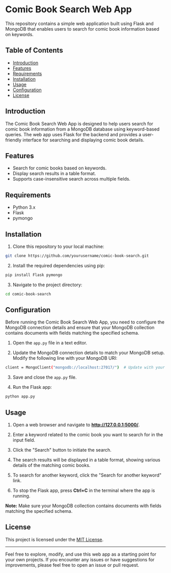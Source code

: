 # Comic Book Search Web App

This repository contains a simple web application built using Flask and MongoDB that enables users to search for comic book information based on keywords.

## Table of Contents

- [Introduction](#introduction)
- [Features](#features)
- [Requirements](#requirements)
- [Installation](#installation)
- [Usage](#usage)
- [Configuration](#configuration)
- [License](#license)

## Introduction

The Comic Book Search Web App is designed to help users search for comic book information from a MongoDB database using keyword-based queries. The web app uses Flask for the backend and provides a user-friendly interface for searching and displaying comic book details.

## Features

- Search for comic books based on keywords.
- Display search results in a table format.
- Supports case-insensitive search across multiple fields.

## Requirements

- Python 3.x
- Flask
- pymongo

## Installation

1. Clone this repository to your local machine:

```bash
git clone https://github.com/yourusername/comic-book-search.git
```

2. Install the required dependencies using pip:

```bash
pip install Flask pymongo
```

3. Navigate to the project directory:

```bash
cd comic-book-search
```

## Configuration

Before running the Comic Book Search Web App, you need to configure the MongoDB connection details and ensure that your MongoDB collection contains documents with fields matching the specified schema.

1. Open the `app.py` file in a text editor.

2. Update the MongoDB connection details to match your MongoDB setup. Modify the following line with your MongoDB URI:

```bash 
client = MongoClient("mongodb://localhost:27017/")  # Update with your MongoDB connection details
```

3. Save and close the `app.py` file.

4. Run the Flask app:

```bash 
python app.py
```

## Usage

1. Open a web browser and navigate to **http://127.0.0.1:5000/**.

1. Enter a keyword related to the comic book you want to search for in the input field.

1. Click the "Search" button to initiate the search.

1. The search results will be displayed in a table format, showing various details of the matching comic books.

1. To search for another keyword, click the "Search for another keyword" link.

1. To stop the Flask app, press **Ctrl+C** in the terminal where the app is running.
 
**Note:** Make sure your MongoDB collection contains documents with fields matching the specified schema.

## License

This project is licensed under the [MIT License](LICENSE).

---

Feel free to explore, modify, and use this web app as a starting point for your own projects. If you encounter any issues or have suggestions for improvements, please feel free to open an issue or pull request.

